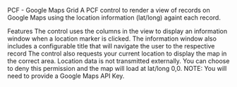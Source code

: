 PCF - Google Maps Grid
A PCF control to render a view of records on Google Maps using the location information (lat/long) againt each record.

Features
The control uses the columns in the view to display an information window when a location marker is clicked.
The information window also includes a configurable title that will navigate the user to the respective record
The control also requests your current location to display the map in the correct area. Location data is not transmitted externally. You can choose to deny this permission and the map will load at lat/long 0,0.
NOTE: You will need to provide a Google Maps API Key.
